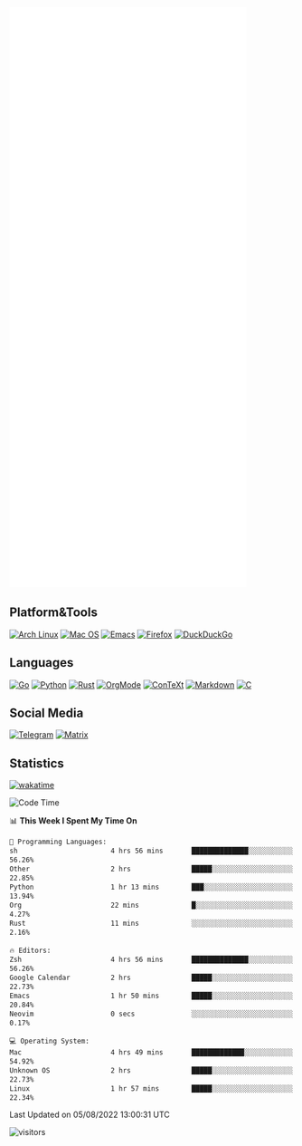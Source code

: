 ![Metrics](https://github.com/SteamedFish/SteamedFish/blob/master/github-metrics.svg)

## Platform&Tools

[![Arch Linux](https://img.shields.io/badge/ArchLinux-1793D1?logo=arch-linux&logoColor=fff&style=flat-square)](https://archlinux.org/)
[![Mac OS](https://img.shields.io/badge/MacOS-000000?style=flat-square&logo=macos&logoColor=F0F0F0)](https://www.apple.com/macos/)
[![Emacs](https://img.shields.io/badge/Emacs-%237F5AB6.svg?&style=flat-square&logo=gnu-emacs&logoColor=white)](https://www.gnu.org/software/emacs/)
[![Firefox](https://img.shields.io/badge/Firefox-FF7139?style=flat-square&logo=Firefox-Browser&logoColor=white)](https://firefox.com/)
[![DuckDuckGo](https://img.shields.io/badge/DuckDuckGo-DE5833?style=flat-square&logo=DuckDuckGo&logoColor=white)](https://duckduckgo.com/)

## Languages

[![Go](https://img.shields.io/badge/Golang-%2300ADD8.svg?style=flat-square&logo=go&logoColor=white)](https://golang.org/)
[![Python](https://img.shields.io/badge/Python-3670A0?style=flat-square&logo=python&logoColor=ffdd54)](https://www.python.org/)
[![Rust](https://img.shields.io/badge/Rust-%23000000.svg?style=flat-square&logo=rust&logoColor=white)](https://www.rust-lang.org/)
[![OrgMode](https://img.shields.io/badge/OrgMode-%23000000.svg?style=flat-square&logo=org&logoColor=white)](https://orgmode.org/)
[![ConTeXt](https://img.shields.io/badge/ConTeXt-%23008080.svg?style=flat-square&logo=latex&logoColor=white)](https://contextgarden.net/)
[![Markdown](https://img.shields.io/badge/MarkDown-%23000000.svg?style=flat-square&logo=markdown&logoColor=white)](https://daringfireball.net/projects/markdown/)
[![C](https://img.shields.io/badge/C-%2300599C.svg?style=flat-square&logo=c&logoColor=white)](https://www.iso.org/standard/74528.html)

## Social Media
[![Telegram](https://img.shields.io/badge/SteamedFish-2CA5E0?style=social&logo=telegram&logoColor=white)](https://t.me/SteamedFish)
[![Matrix](https://img.shields.io/badge/SteamedFish-2CA5E0?style=social&logo=matrix&logoColor=black)](https://matrix.to/#/@i:steamedfish.org)

## Statistics
[![wakatime](https://wakatime.com/badge/user/168280d6-fcf2-4b4f-ad3a-dc4612f35b38.svg)](https://wakatime.com/@168280d6-fcf2-4b4f-ad3a-dc4612f35b38)

<!--START_SECTION:waka-->
![Code Time](http://img.shields.io/badge/Code%20Time-1%2C949%20hrs%2026%20mins-blue)

📊 **This Week I Spent My Time On** 

```text
💬 Programming Languages: 
sh                       4 hrs 56 mins       ██████████████░░░░░░░░░░░   56.26% 
Other                    2 hrs               █████░░░░░░░░░░░░░░░░░░░░   22.85% 
Python                   1 hr 13 mins        ███░░░░░░░░░░░░░░░░░░░░░░   13.94% 
Org                      22 mins             █░░░░░░░░░░░░░░░░░░░░░░░░   4.27% 
Rust                     11 mins             ░░░░░░░░░░░░░░░░░░░░░░░░░   2.16%

🔥 Editors: 
Zsh                      4 hrs 56 mins       ██████████████░░░░░░░░░░░   56.26% 
Google Calendar          2 hrs               █████░░░░░░░░░░░░░░░░░░░░   22.73% 
Emacs                    1 hr 50 mins        █████░░░░░░░░░░░░░░░░░░░░   20.84% 
Neovim                   0 secs              ░░░░░░░░░░░░░░░░░░░░░░░░░   0.17%

💻 Operating System: 
Mac                      4 hrs 49 mins       █████████████░░░░░░░░░░░░   54.92% 
Unknown OS               2 hrs               █████░░░░░░░░░░░░░░░░░░░░   22.73% 
Linux                    1 hr 57 mins        █████░░░░░░░░░░░░░░░░░░░░   22.34%

```


 Last Updated on 05/08/2022 13:00:31 UTC
<!--END_SECTION:waka-->

![visitors](https://visitor-badge.laobi.icu/badge?page_id=SteamedFish.SteamedFish)
